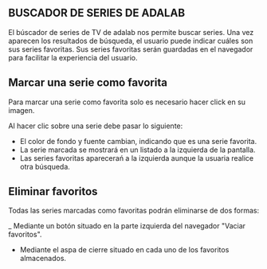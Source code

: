 BUSCADOR DE SERIES DE ADALAB
-----------------------------

El búscador de series de TV de adalab nos permite buscar series. Una vez aparecen los resultados de búsqueda, el usuario puede indicar cuáles son sus series favoritas. Sus series favoritas serán guardadas en el navegador para facilitar la experiencia del usuario.

Marcar una serie como favorita
-----------------------------------
Para marcar una serie como favorita solo es necesario hacer click en su imagen. 

Al hacer clic sobre una serie debe pasar lo siguiente:
- El color de fondo y fuente cambian, indicando que es una serie favorita.
- La serie marcada se mostrará en un listado a la izquierda de la pantalla. 
- Las series favoritas aparecerań a la izquierda aunque la usuaria realice otra búsqueda.

Eliminar favoritos
--------------------------
Todas las series marcadas como favoritas podrán eliminarse de dos formas:

_ Mediante un botón situado en la parte izquierda del navegador "Vaciar favoritos".
- Mediante el aspa de cierre situado en cada uno de los favoritos almacenados.


